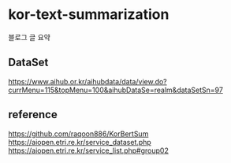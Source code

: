 # kor-text-summarization
블로그 글 요약


## DataSet
https://www.aihub.or.kr/aihubdata/data/view.do?currMenu=115&topMenu=100&aihubDataSe=realm&dataSetSn=97

## reference
https://github.com/raqoon886/KorBertSum
https://aiopen.etri.re.kr/service_dataset.php
https://aiopen.etri.re.kr/service_list.php#group02